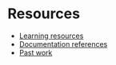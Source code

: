# Resources

- [Learning resources](learning-resources.md)
- [Documentation references](doc-references__.md)
- [Past work](past-work.md)


